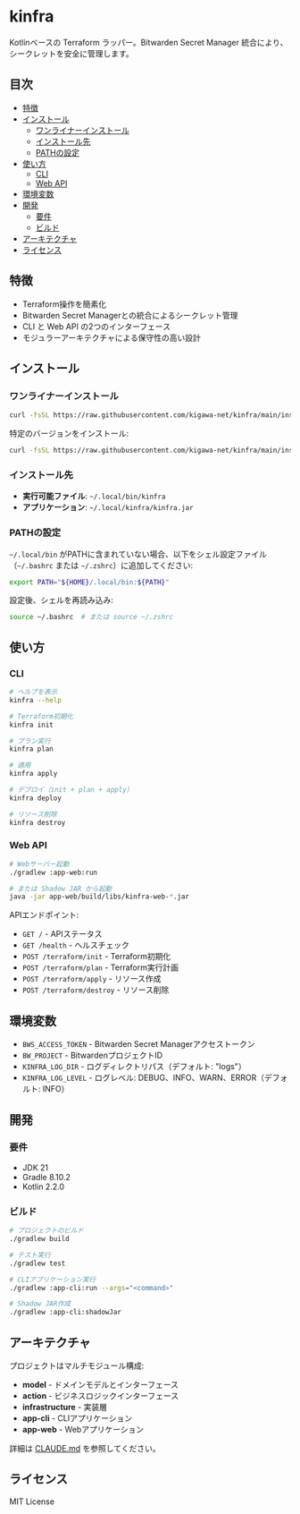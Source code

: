 # kinfra

Kotlinベースの Terraform ラッパー。Bitwarden Secret Manager 統合により、シークレットを安全に管理します。

## 目次

- [特徴](#特徴)
- [インストール](#インストール)
  - [ワンライナーインストール](#ワンライナーインストール)
  - [インストール先](#インストール先)
  - [PATHの設定](#pathの設定)
- [使い方](#使い方)
  - [CLI](#cli)
  - [Web API](#web-api)
- [環境変数](#環境変数)
- [開発](#開発)
  - [要件](#要件)
  - [ビルド](#ビルド)
- [アーキテクチャ](#アーキテクチャ)
- [ライセンス](#ライセンス)

## 特徴

- Terraform操作を簡素化
- Bitwarden Secret Managerとの統合によるシークレット管理
- CLI と Web API の2つのインターフェース
- モジュラーアーキテクチャによる保守性の高い設計

## インストール

### ワンライナーインストール

```bash
curl -fsSL https://raw.githubusercontent.com/kigawa-net/kinfra/main/install.sh | bash
```

特定のバージョンをインストール:

```bash
curl -fsSL https://raw.githubusercontent.com/kigawa-net/kinfra/main/install.sh | bash -s v0.0.1
```

### インストール先

- **実行可能ファイル**: `~/.local/bin/kinfra`
- **アプリケーション**: `~/.local/kinfra/kinfra.jar`

### PATHの設定

`~/.local/bin` がPATHに含まれていない場合、以下をシェル設定ファイル（`~/.bashrc` または `~/.zshrc`）に追加してください:

```bash
export PATH="${HOME}/.local/bin:${PATH}"
```

設定後、シェルを再読み込み:

```bash
source ~/.bashrc  # または source ~/.zshrc
```

## 使い方

### CLI

```bash
# ヘルプを表示
kinfra --help

# Terraform初期化
kinfra init

# プラン実行
kinfra plan

# 適用
kinfra apply

# デプロイ（init + plan + apply）
kinfra deploy

# リソース削除
kinfra destroy
```

### Web API

```bash
# Webサーバー起動
./gradlew :app-web:run

# または Shadow JAR から起動
java -jar app-web/build/libs/kinfra-web-*.jar
```

APIエンドポイント:
- `GET /` - APIステータス
- `GET /health` - ヘルスチェック
- `POST /terraform/init` - Terraform初期化
- `POST /terraform/plan` - Terraform実行計画
- `POST /terraform/apply` - リソース作成
- `POST /terraform/destroy` - リソース削除

## 環境変数

- `BWS_ACCESS_TOKEN` - Bitwarden Secret Managerアクセストークン
- `BW_PROJECT` - BitwardenプロジェクトID
- `KINFRA_LOG_DIR` - ログディレクトリパス（デフォルト: "logs"）
- `KINFRA_LOG_LEVEL` - ログレベル: DEBUG、INFO、WARN、ERROR（デフォルト: INFO）

## 開発

### 要件

- JDK 21
- Gradle 8.10.2
- Kotlin 2.2.0

### ビルド

```bash
# プロジェクトのビルド
./gradlew build

# テスト実行
./gradlew test

# CLIアプリケーション実行
./gradlew :app-cli:run --args="<command>"

# Shadow JAR作成
./gradlew :app-cli:shadowJar
```

## アーキテクチャ

プロジェクトはマルチモジュール構成:

- **model** - ドメインモデルとインターフェース
- **action** - ビジネスロジックインターフェース
- **infrastructure** - 実装層
- **app-cli** - CLIアプリケーション
- **app-web** - Webアプリケーション

詳細は [CLAUDE.md](./CLAUDE.md) を参照してください。

## ライセンス

MIT License